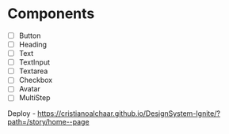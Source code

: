 # Components

- [ ] Button
- [ ] Heading
- [ ] Text
- [ ] TextInput
- [ ] Textarea
- [ ] Checkbox
- [ ] Avatar
- [ ] MultiStep

Deploy -
https://cristianoalchaar.github.io/DesignSystem-Ignite/?path=/story/home--page
